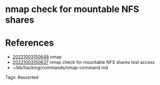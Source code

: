 # nmap check for mountable NFS shares

# References
- [20221003150648](/zet/20221003150648/) nmap
- [20221003150637](/zet/20221003150637/) nmap check for mountable NFS shares test access
- ~/kb/hacking/commands/nmap-command.md

Tags:
    #assorted

